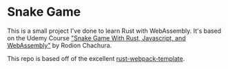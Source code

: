 # Snake Game 

This is a small project I've done to learn Rust with WebAssembly. It's based on the Udemy Course ["Snake Game With Rust, Javascript, and WebAssembly"](https://www.udemy.com/course/snake-game-with-rust-javascript-and-webassembly/) by Rodion Chachura.

This repo is based off of the excellent [rust-webpack-template](https://github.com/rustwasm/rust-webpack-template).